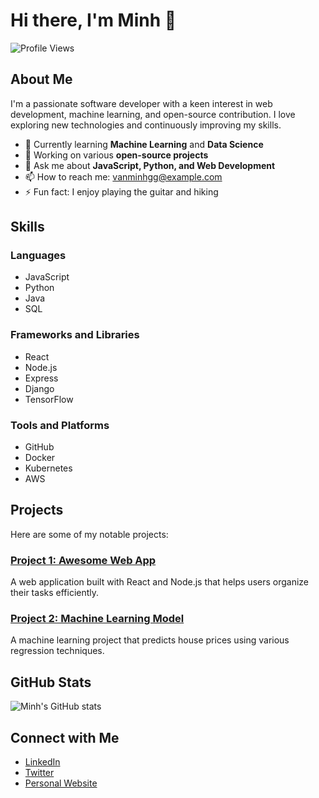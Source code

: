 # Hi there, I'm Minh 👋

![Profile Views](https://visitor-badge.glitch.me/badge?page_id=vanminhgg.vanminhgg)

## About Me

I'm a passionate software developer with a keen interest in web development, machine learning, and open-source contribution. I love exploring new technologies and continuously improving my skills.

- 🌱 Currently learning **Machine Learning** and **Data Science**
- 💼 Working on various **open-source projects**
- 💬 Ask me about **JavaScript, Python, and Web Development**
- 📫 How to reach me: [vanminhgg@example.com](mailto:vanminhgg@example.com)
- ⚡ Fun fact: I enjoy playing the guitar and hiking

## Skills

### Languages
- JavaScript
- Python
- Java
- SQL

### Frameworks and Libraries
- React
- Node.js
- Express
- Django
- TensorFlow

### Tools and Platforms
- GitHub
- Docker
- Kubernetes
- AWS

## Projects

Here are some of my notable projects:

### [Project 1: Awesome Web App](https://github.com/vanminhgg/awesome-web-app)
A web application built with React and Node.js that helps users organize their tasks efficiently.

### [Project 2: Machine Learning Model](https://github.com/vanminhgg/machine-learning-model)
A machine learning project that predicts house prices using various regression techniques.

## GitHub Stats

![Minh's GitHub stats](https://github-readme-stats.vercel.app/api?username=vanminhgg&show_icons=true&theme=radical)

## Connect with Me

- [LinkedIn](https://www.linkedin.com/in/vanminhgg)
- [Twitter](https://twitter.com/vanminhgg)
- [Personal Website](https://vanminhgg.com)
